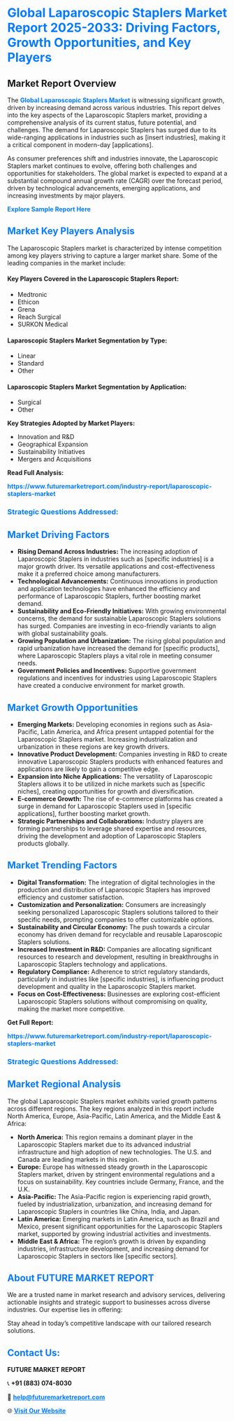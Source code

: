 <h1 style="color: #007BFF;">Global Laparoscopic Staplers Market Report 2025-2033: Driving Factors, Growth Opportunities, and Key Players</h1>

<section id="overview">
<h2>Market Report Overview</h2>
<p>The <a href="https://www.futuremarketreport.com/industry-report/laparoscopic-staplers-market" style="color: #007BFF; text-decoration: none;"><strong>Global Laparoscopic Staplers Market</strong></a> is witnessing significant growth, driven by increasing demand across various industries. This report delves into the key aspects of the Laparoscopic Staplers market, providing a comprehensive analysis of its current status, future potential, and challenges. The demand for Laparoscopic Staplers has surged due to its wide-ranging applications in industries such as [insert industries], making it a critical component in modern-day [applications].</p>
<p>As consumer preferences shift and industries innovate, the Laparoscopic Staplers market continues to evolve, offering both challenges and opportunities for stakeholders. The global market is expected to expand at a substantial compound annual growth rate (CAGR) over the forecast period, driven by technological advancements, emerging applications, and increasing investments by major players.</p>
</section>

<section id="overview">
<p><a href="https://www.futuremarketreport.com/request-sample/reportId=86337" style="color: #007BFF; text-decoration: none;"><strong>Explore Sample Report Here</strong></a></p>
</section>

<section id="key-players">
<h2 style="color: #007BFF;">Market Key Players Analysis</h2>
<p>The Laparoscopic Staplers market is characterized by intense competition among key players striving to capture a larger market share. Some of the leading companies in the market include:</p>
<h4>Key Players Covered in the Laparoscopic Staplers Report:</h4>
<ul><li>Medtronic</li><li>Ethicon</li><li>Grena</li><li>Reach Surgical</li><li>SURKON Medical</li></ul>
<h4>Laparoscopic Staplers Market Segmentation by Type:</h4>
<ul><li>Linear</li><li>Standard</li><li>Other</li></ul>

<h4>Laparoscopic Staplers Market Segmentation by Application:</h4>
<ul><li>Surgical</li><li>Other</li></ul>
<p><strong>Key Strategies Adopted by Market Players:</strong></p>
<ul>
<li>Innovation and R&D</li>
<li>Geographical Expansion</li>
<li>Sustainability Initiatives</li>
<li>Mergers and Acquisitions</li>
</ul>
</section>

<section>
<p><strong>Read Full Analysis: </strong></p><a href="https://www.futuremarketreport.com/industry-report/laparoscopic-staplers-market" style="color: #007BFF; text-decoration: none;"><strong>https://www.futuremarketreport.com/industry-report/laparoscopic-staplers-market</strong></a>
<h3 style="color: #007BFF;">Strategic Questions Addressed:</h3>
</section>

<section id="driving-factors">
<h2 style="color: #007BFF;">Market Driving Factors</h2>
<ul>
<li><strong>Rising Demand Across Industries:</strong> The increasing adoption of Laparoscopic Staplers in industries such as [specific industries] is a major growth driver. Its versatile applications and cost-effectiveness make it a preferred choice among manufacturers.</li>
<li><strong>Technological Advancements:</strong> Continuous innovations in production and application technologies have enhanced the efficiency and performance of Laparoscopic Staplers, further boosting market demand.</li>
<li><strong>Sustainability and Eco-Friendly Initiatives:</strong> With growing environmental concerns, the demand for sustainable Laparoscopic Staplers solutions has surged. Companies are investing in eco-friendly variants to align with global sustainability goals.</li>
<li><strong>Growing Population and Urbanization:</strong> The rising global population and rapid urbanization have increased the demand for [specific products], where Laparoscopic Staplers plays a vital role in meeting consumer needs.</li>
<li><strong>Government Policies and Incentives:</strong> Supportive government regulations and incentives for industries using Laparoscopic Staplers have created a conducive environment for market growth.</li>
</ul>
</section>

<section id="growth-opportunities">
<h2 style="color: #007BFF;">Market Growth Opportunities</h2>
<ul>
<li><strong>Emerging Markets:</strong> Developing economies in regions such as Asia-Pacific, Latin America, and Africa present untapped potential for the Laparoscopic Staplers market. Increasing industrialization and urbanization in these regions are key growth drivers.</li>
<li><strong>Innovative Product Development:</strong> Companies investing in R&D to create innovative Laparoscopic Staplers products with enhanced features and applications are likely to gain a competitive edge.</li>
<li><strong>Expansion into Niche Applications:</strong> The versatility of Laparoscopic Staplers allows it to be utilized in niche markets such as [specific niches], creating opportunities for growth and diversification.</li>
<li><strong>E-commerce Growth:</strong> The rise of e-commerce platforms has created a surge in demand for Laparoscopic Staplers used in [specific applications], further boosting market growth.</li>
<li><strong>Strategic Partnerships and Collaborations:</strong> Industry players are forming partnerships to leverage shared expertise and resources, driving the development and adoption of Laparoscopic Staplers products globally.</li>
</ul>
</section>

<section id="trending-factors">
<h2 style="color: #007BFF;">Market Trending Factors</h2>
<ul>
<li><strong>Digital Transformation:</strong> The integration of digital technologies in the production and distribution of Laparoscopic Staplers has improved efficiency and customer satisfaction.</li>
<li><strong>Customization and Personalization:</strong> Consumers are increasingly seeking personalized Laparoscopic Staplers solutions tailored to their specific needs, prompting companies to offer customizable options.</li>
<li><strong>Sustainability and Circular Economy:</strong> The push towards a circular economy has driven demand for recyclable and reusable Laparoscopic Staplers solutions.</li>
<li><strong>Increased Investment in R&D:</strong> Companies are allocating significant resources to research and development, resulting in breakthroughs in Laparoscopic Staplers technology and applications.</li>
<li><strong>Regulatory Compliance:</strong> Adherence to strict regulatory standards, particularly in industries like [specific industries], is influencing product development and quality in the Laparoscopic Staplers market.</li>
<li><strong>Focus on Cost-Effectiveness:</strong> Businesses are exploring cost-efficient Laparoscopic Staplers solutions without compromising on quality, making the market more competitive.</li>
</ul>
</section>

<section>
<p><strong>Get Full Report: </strong></p><a href="https://www.futuremarketreport.com/industry-report/laparoscopic-staplers-market" style="color: #007BFF; text-decoration: none;"><strong>https://www.futuremarketreport.com/industry-report/laparoscopic-staplers-market</strong></a>
<h3 style="color: #007BFF;">Strategic Questions Addressed:</h3>
</section>


<section id="regional-analysis">
<h2 style="color: #007BFF;">Market Regional Analysis</h2>
<p>The global Laparoscopic Staplers market exhibits varied growth patterns across different regions. The key regions analyzed in this report include North America, Europe, Asia-Pacific, Latin America, and the Middle East & Africa:</p>
<ul>
<li><strong>North America:</strong> This region remains a dominant player in the Laparoscopic Staplers market due to its advanced industrial infrastructure and high adoption of new technologies. The U.S. and Canada are leading markets in this region.</li>
<li><strong>Europe:</strong> Europe has witnessed steady growth in the Laparoscopic Staplers market, driven by stringent environmental regulations and a focus on sustainability. Key countries include Germany, France, and the U.K.</li>
<li><strong>Asia-Pacific:</strong> The Asia-Pacific region is experiencing rapid growth, fueled by industrialization, urbanization, and increasing demand for Laparoscopic Staplers in countries like China, India, and Japan.</li>
<li><strong>Latin America:</strong> Emerging markets in Latin America, such as Brazil and Mexico, present significant opportunities for the Laparoscopic Staplers market, supported by growing industrial activities and investments.</li>
<li><strong>Middle East & Africa:</strong> The region’s growth is driven by expanding industries, infrastructure development, and increasing demand for Laparoscopic Staplers in sectors like [specific sectors].</li>
</ul>
</section>

<footer>
<h2 style="color: #007BFF;">About FUTURE MARKET REPORT</h2>
<p>We are a trusted name in market research and advisory services, delivering actionable insights and strategic support to businesses across diverse industries. Our expertise lies in offering:</p>

<p>Stay ahead in today’s competitive landscape with our tailored research solutions.</p>

<h2 style="color: #007BFF;">Contact Us:</h2>
<p><strong>FUTURE MARKET REPORT</strong></p>
<p>📞 <strong>+91 (883) 074-8030</strong></p>
<p>📧 <strong><a href="mailto:help@futuremarketreport.com" style="color: #007BFF;">help@futuremarketreport.com</a></strong></p>
<p>🌐 <strong><a href="https://www.futuremarketreport.com/" style="color: #007BFF;">Visit Our Website</a></strong></p>
</footer>